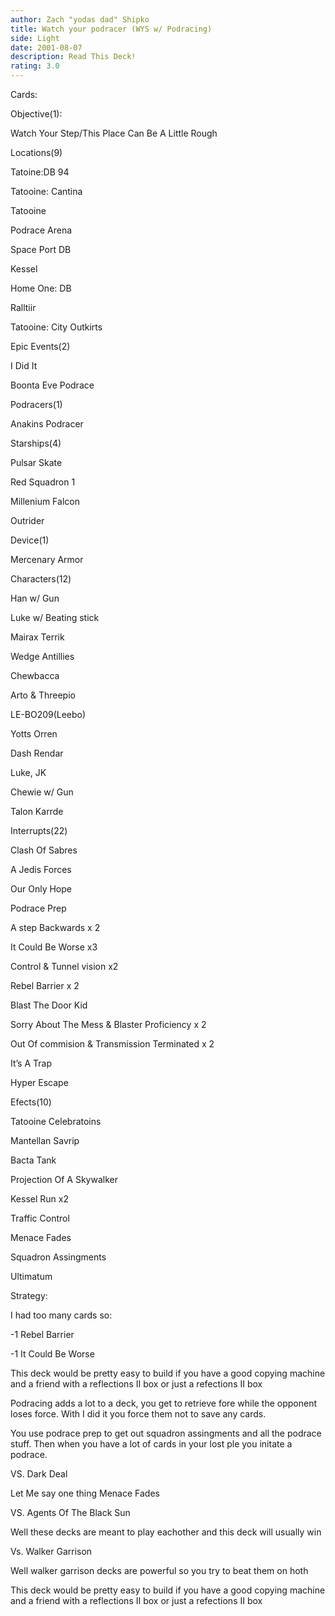 ```yaml
---
author: Zach "yodas dad" Shipko
title: Watch your podracer (WYS w/ Podracing)
side: Light
date: 2001-08-07
description: Read This Deck!
rating: 3.0
---
```

Cards: 

Objective(1):
Watch Your Step/This Place Can Be A Little Rough

Locations(9)
Tatoine:DB 94
Tatooine: Cantina
Tatooine
Podrace Arena
Space Port DB
Kessel
Home One: DB
Ralltiir
Tatooine: City Outkirts

Epic Events(2)
I Did It
Boonta Eve Podrace

Podracers(1)
Anakins Podracer

Starships(4)
Pulsar Skate
Red Squadron 1
Millenium Falcon
Outrider

Device(1)
Mercenary Armor

Characters(12)
Han w/ Gun
Luke w/ Beating stick
Mairax Terrik
Wedge Antillies
Chewbacca
Arto & Threepio
LE-BO209(Leebo)
Yotts Orren
Dash Rendar
Luke, JK
Chewie w/ Gun
Talon Karrde

Interrupts(22)
Clash Of Sabres
A Jedis Forces
Our Only Hope
Podrace Prep
A step Backwards x 2
It Could Be Worse x3
Control & Tunnel vision x2
Rebel Barrier x 2
Blast The Door Kid
Sorry About The Mess & Blaster Proficiency x 2
Out Of commision & Transmission Terminated x 2
It’s A Trap
Hyper Escape


Efects(10)
Tatooine Celebratoins
Mantellan Savrip
Bacta Tank
Projection Of A Skywalker
Kessel Run x2
Traffic Control
Menace Fades
Squadron Assingments
Ultimatum





Strategy: 

I had too many cards so:
-1 Rebel Barrier
-1 It Could Be Worse

This deck would be pretty easy to build if you have a good copying machine and a friend with a reflections II box or just a refections II box

Podracing adds a lot to a deck, you get to retrieve fore while the opponent loses force.  With I did it you force them not to save any cards. 

You use podrace prep to get out squadron assingments and all the podrace stuff. Then when you have a lot of cards in your lost ple you initate a podrace.
VS. Dark Deal
Let Me say one thing Menace Fades

VS. Agents Of The Black Sun
Well these decks are meant to play eachother and this deck will usually win

Vs. Walker Garrison
Well walker garrison decks are powerful so you try to  beat them on hoth


This deck would be pretty easy to build if you have a good copying machine and a friend with a reflections II box or just a refections II box 